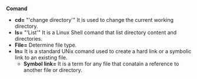 **Comand** 
* **cd=** "'change directory'" It is used to change the current working directory.
* **ls=** "'List'" It is a Linux Shell comand that list directory content and directories.
* **File=** Determine file type.
* **ln=** It is a standard UNix comand used to create a hard link or a symbolic link to an existing file.
  * **Symbol link=** It is a term for any file that conatain a reference to another file or directory.